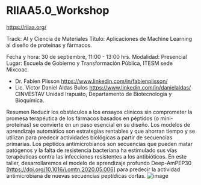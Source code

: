 # RIIAA5.0_Workshop
https://riiaa.org/

Track: AI y Ciencia de Materiales
Título: Aplicaciones de Machine Learning al diseño de proteínas y fármacos.

Fecha y hora: 30 de septiembre, 11:00 - 13:00 hrs.
Modalidad: Presencial
Lugar: Escuela de Gobierno y Transformación Pública, ITESM sede Mixcoac.

- Dr. Fabien Plisson https://www.linkedin.com/in/fabienplisson/ 
- Lic. Victor Daniel Aldas Bulos https://www.linkedin.com/in/danielaldas/ 
CINVESTAV Unidad Irapuato, Departamento de Biotecnología y Bioquímica.

Resumen
Reducir los obstáculos a los ensayos clínicos sin comprometer la promesa terapéutica de los fármacos basados en péptidos (o mini-proteínas) se convierte en un paso esencial en su diseño. Los modelos de aprendizaje automático son estrategias rentables y que ahorran tiempo y se utilizan para predecir actividades biológicas a partir de secuencias primarias. Los péptidos antimicrobianos son secuencias que pueden matar patógenos y la falta de resistencia bacteriana ha estimulado sus vías terapéuticas contra las infecciones resistentes a los antibióticos. En este taller, desarrollaremos el modelo de aprendizaje profundo Deep-AmPEP30 [https://doi.org/10.1016/j.omtn.2020.05.006] para predecir la actividad antimicrobiana de nuevas secuencias peptídicas cortas. 
![image](https://user-images.githubusercontent.com/14539492/191301980-08cda96f-b4ec-4a0a-9612-190bb7eb47f2.png)
